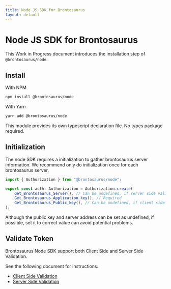 ```yaml
---
title: Node JS SDK for Brontosaurus
layout: default
---
```


# Node JS SDK for Brontosaurus

This Work in Progress document introduces the installation step of `@brontosaurus/node`.

## Install

With NPM

```sh
npm install @brontosaurus/node
```

With Yarn

```sh
yarn add @brontosaurus/node
```

This module provides its own typescript declaration file. No types package required.

## Initialization

The node SDK requires a initialization to gather brontosaurus server information. We recommend only do initialization once for each brontosaurus server.

```ts
import { Authorization } from "@brontosaurus/node";

export const auth: Authorization = Authorization.create(
    Get_Brontosaurus_Server(), // Can be undefined, if server side validation is not using
    Get_Brontosaurus_Application_key(), // Required
    Get_Brontosaurus_Public_key(), // Can be undefined, if client side validation is not using
);
```

Although the public key and server address can be set as undefined, if possible, set it to correct value can avoid potential problems. 

## Validate Token

Brontosaurus Node SDK support both Client Side and Server Side Validation.

See the following document for instructions.

-   [Client Side Validation](./node/client-side-validation.md)
-   [Server Side Validation](./node/server-side-validation.md)
